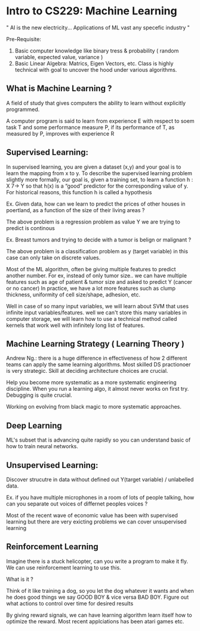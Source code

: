 # Intro to CS229: Machine Learning

" AI is the new electricity... Applications of ML vast any specefic industry "

Pre-Requisite: 
1. Basic computer knowledge like binary tress & probability ( random variable, expected value, variance )
2. Basic Linear Algebra: Matrics, Eigen Vectors, etc. 
Class is highly technical with goal to uncover the hood under various algorithms.

## What is Machine Learning ?

A field of study that gives computers the ability to learn without explicitly programmed.

A computer program is said to learn from experience E with respect to soem task T and some performance measure P, if its performance of T, as measured by P, improves with experience R

## Supervised Learning: 

In supervised learning, you are given a dataset (x,y) and your goal is to learn the mapping from x to y. To describe the supervised learning problem slightly more formally, our goal is, given a training set, to learn a function h : X 7→ Y so that h(x) is a “good” predictor for the corresponding value of y. For historical reasons, this
function h is called a hypothesis

Ex. Given data, how can we learn to predict the prices of other houses in poertland, as a function of the size of their living areas ? 

The above problem is a regression problem as value Y we are trying to predict is continous 

Ex. Breast tumors and trying to decide with a tumor is belign or malignant ?

The above problem is a classification problem as y (target variable) in this case can only take on discrete values. 


Most of the ML algorithm, often be giving multiple features to predict another number. For ex, instead of only tumor size.. we can have multiple features such as age of patient & tumor size and asked to predict Y (cancer or no cancer)
In practice, we have a lot more features such as clump thickness, uniformity of cell size/shape, adhesion, etc.

Well in case of so many input variables, we will learn about SVM that uses infinite input variables/features. well we can't store this many variables in computer storage, we will learn how to use a technical method called kernels that work well with infinitely long list of features.

## Machine Learning Strategy ( Learning Theory )

Andrew Ng.: there is a huge difference in effectiveness of how 2 different teams can apply the same learning algorithms.  Most skilled DS practionoer is very strategic. Skill at deciding architecture choices are crucial. 

Help you become more systematic as a more systematic engineering discipline. When you run a learning algo, it almost never works on first try. Debugging is quite crucial.

Working on evolving from black magic to more systematic approaches.

## Deep Learning

ML's subset that is advancing quite rapidly so you can understand basic of how to train neural networks. 

## Unsupervised Learning: 

Discover strucutre in data without defined out Y(target variable) / unlabelled data.

Ex. if you have multiple microphones in a room of lots of people talking, how can you separate out voices of differnet peoples voices ?

Most of the recent wave of economic value has been with supervised learning but there are very exicting problems we can cover unsupervised learning

## Reinforcement Learning

Imagine there is a stuck helicopter, can you write a program to make it fly. We can use reinforcement learning to use this.

What is it ? 

Think of it like training a dog, so you let the dog whatever it wants and when he does good things we say GOOD BOY & vice versa BAD BOY. Figure out what actions to control over time for desired results

By giving reward signals, we can have learning algorithm learn itself how to optimize the reward. Most recent applciations has been atari games etc. 






